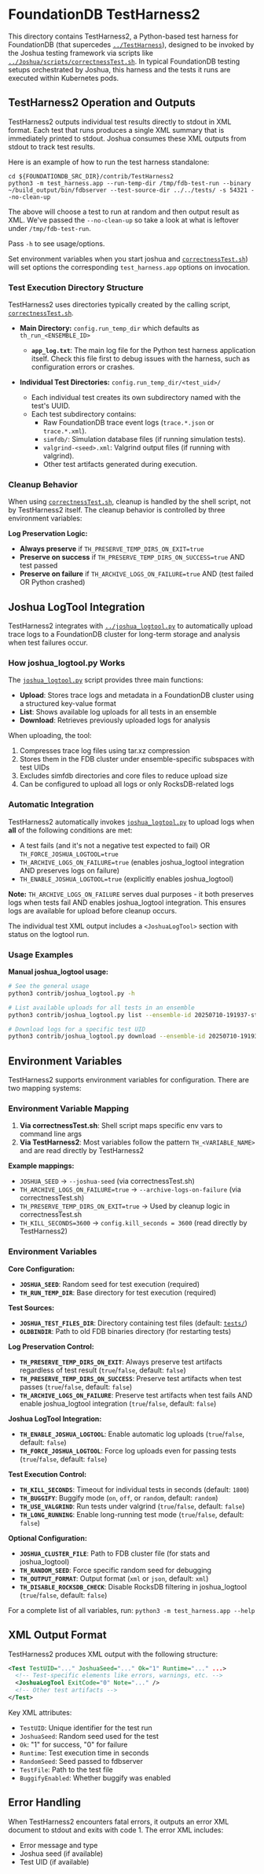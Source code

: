 # FoundationDB TestHarness2

This directory contains TestHarness2, a Python-based test harness for FoundationDB (that supercedes [`../TestHarness`](../TestHarness)), designed to be invoked by the Joshua testing framework via scripts like [`../Joshua/scripts/correctnessTest.sh`](../Joshua/scripts/correctnessTest.sh). In typical FoundationDB testing setups orchestrated by Joshua, this harness and the tests it runs are executed within Kubernetes pods.

## TestHarness2 Operation and Outputs

TestHarness2 outputs individual test results directly to stdout in XML format. Each test that runs produces a single XML summary that is immediately printed to stdout. Joshua consumes these XML outputs from stdout to track test results.

Here is an example of how to run the test harness standalone:
```
cd ${FOUNDATIONDB_SRC_DIR}/contrib/TestHarness2
python3 -m test_harness.app --run-temp-dir /tmp/fdb-test-run --binary ~/build_output/bin/fdbserver --test-source-dir ../../tests/ -s 54321 --no-clean-up
```
The above will choose a test to run at random and then output result as XML. We've passed the `--no-clean-up` so take a look at what is leftover under `/tmp/fdb-test-run`.

Pass `-h` to see usage/options.

Set environment variables when you start joshua and [`correctnessTest.sh`](../Joshua/scripts/correctnessTest.sh)) 
will set options the corresponding `test_harness.app` options on invocation.

### Test Execution Directory Structure

TestHarness2 uses directories typically created by the calling script, [`correctnessTest.sh`](../Joshua/scripts/correctnessTest.sh).

*   **Main Directory:** `config.run_temp_dir` which defaults as `th_run_<ENSEMBLE_ID>`
    *   **`app_log.txt`**: The main log file for the Python test harness application itself. Check this file first to debug issues with the harness, such as configuration errors or crashes.

*   **Individual Test Directories:** `config.run_temp_dir/<test_uid>/`
    *   Each individual test creates its own subdirectory named with the test's UUID.
    *   Each test subdirectory contains:
        *   Raw FoundationDB trace event logs (`trace.*.json` or `trace.*.xml`).
        *   `simfdb/`: Simulation database files (if running simulation tests).
        *   `valgrind-<seed>.xml`: Valgrind output files (if running with valgrind).
        *   Other test artifacts generated during execution.

### Cleanup Behavior

When using [`correctnessTest.sh`](../Joshua/scripts/correctnessTest.sh), cleanup is handled by the shell script, not by TestHarness2 itself. The cleanup behavior is controlled by three environment variables:

**Log Preservation Logic:**
- **Always preserve** if `TH_PRESERVE_TEMP_DIRS_ON_EXIT=true`
- **Preserve on success** if `TH_PRESERVE_TEMP_DIRS_ON_SUCCESS=true` AND test passed
- **Preserve on failure** if `TH_ARCHIVE_LOGS_ON_FAILURE=true` AND (test failed OR Python crashed)

## Joshua LogTool Integration

TestHarness2 integrates with [`../joshua_logtool.py`](../joshua_logtool.py) to automatically upload trace logs to a FoundationDB cluster for long-term storage and analysis when test failures occur.

### How joshua_logtool.py Works

The [`joshua_logtool.py`](../joshua_logtool.py) script provides three main functions:
- **Upload**: Stores trace logs and metadata in a FoundationDB cluster using a structured key-value format
- **List**: Shows available log uploads for all tests in an ensemble
- **Download**: Retrieves previously uploaded logs for analysis

When uploading, the tool:
1. Compresses trace log files using tar.xz compression
2. Stores them in the FDB cluster under ensemble-specific subspaces with test UIDs
3. Excludes simfdb directories and core files to reduce upload size
4. Can be configured to upload all logs or only RocksDB-related logs

### Automatic Integration

TestHarness2 automatically invokes [`joshua_logtool.py`](../joshua_logtool.py) to upload logs when **all** of the following conditions are met:
- A test fails (and it's not a negative test expected to fail) OR `TH_FORCE_JOSHUA_LOGTOOL=true`
- `TH_ARCHIVE_LOGS_ON_FAILURE=true` (enables joshua_logtool integration AND preserves logs on failure)
- `TH_ENABLE_JOSHUA_LOGTOOL=true` (explicitly enables joshua_logtool)

**Note:** `TH_ARCHIVE_LOGS_ON_FAILURE` serves dual purposes - it both preserves logs when tests fail AND enables joshua_logtool integration. This ensures logs are available for upload before cleanup occurs.

The individual test XML output includes a `<JoshuaLogTool>` section with status on the logtool run.

### Usage Examples

**Manual joshua_logtool usage:**
```bash
# See the general usage
python3 contrib/joshua_logtool.py -h

# List available uploads for all tests in an ensemble
python3 contrib/joshua_logtool.py list --ensemble-id 20250710-191937-stack-4b0b134a11ad9c5b

# Download logs for a specific test UID
python3 contrib/joshua_logtool.py download --ensemble-id 20250710-191937-stack-4b0b134a11ad9c5b --test-uid 4d345bea-966a-48bf-9041-5031ecffce1d
```

## Environment Variables

TestHarness2 supports environment variables for configuration. There are two mapping systems:

### Environment Variable Mapping

1. **Via correctnessTest.sh**: Shell script maps specific env vars to command line args
2. **Via TestHarness2**: Most variables follow the pattern `TH_<VARIABLE_NAME>` and are read directly by TestHarness2

**Example mappings:**
- `JOSHUA_SEED` → `--joshua-seed` (via correctnessTest.sh)
- `TH_ARCHIVE_LOGS_ON_FAILURE=true` → `--archive-logs-on-failure` (via correctnessTest.sh)
- `TH_PRESERVE_TEMP_DIRS_ON_EXIT=true` → Used by cleanup logic in correctnessTest.sh
- `TH_KILL_SECONDS=3600` → `config.kill_seconds = 3600` (read directly by TestHarness2)

### Environment Variables

**Core Configuration:**
- **`JOSHUA_SEED`**: Random seed for test execution (required)
- **`TH_RUN_TEMP_DIR`**: Base directory for test execution (required)

**Test Sources:**
- **`JOSHUA_TEST_FILES_DIR`**: Directory containing test files (default: [`tests/`](../../tests/))
- **`OLDBINDIR`**: Path to old FDB binaries directory (for restarting tests)

**Log Preservation Control:**
- **`TH_PRESERVE_TEMP_DIRS_ON_EXIT`**: Always preserve test artifacts regardless of test result (`true`/`false`, default: `false`)
- **`TH_PRESERVE_TEMP_DIRS_ON_SUCCESS`**: Preserve test artifacts when test passes (`true`/`false`, default: `false`)
- **`TH_ARCHIVE_LOGS_ON_FAILURE`**: Preserve test artifacts when test fails AND enable joshua_logtool integration (`true`/`false`, default: `false`)

**Joshua LogTool Integration:**
- **`TH_ENABLE_JOSHUA_LOGTOOL`**: Enable automatic log uploads (`true`/`false`, default: `false`)
- **`TH_FORCE_JOSHUA_LOGTOOL`**: Force log uploads even for passing tests (`true`/`false`, default: `false`)

**Test Execution Control:**
- **`TH_KILL_SECONDS`**: Timeout for individual tests in seconds (default: `1800`)
- **`TH_BUGGIFY`**: Buggify mode (`on`, `off`, or `random`, default: `random`)
- **`TH_USE_VALGRIND`**: Run tests under valgrind (`true`/`false`, default: `false`)
- **`TH_LONG_RUNNING`**: Enable long-running test mode (`true`/`false`, default: `false`)

**Optional Configuration:**
- **`JOSHUA_CLUSTER_FILE`**: Path to FDB cluster file (for stats and joshua_logtool)
- **`TH_RANDOM_SEED`**: Force specific random seed for debugging
- **`TH_OUTPUT_FORMAT`**: Output format (`xml` or `json`, default: `xml`)
- **`TH_DISABLE_ROCKSDB_CHECK`**: Disable RocksDB filtering in joshua_logtool (`true`/`false`, default: `false`)

For a complete list of all variables, run: `python3 -m test_harness.app --help`

## XML Output Format

TestHarness2 produces XML output with the following structure:

```xml
<Test TestUID="..." JoshuaSeed="..." Ok="1" Runtime="..." ...>
  <!-- Test-specific elements like errors, warnings, etc. -->
  <JoshuaLogTool ExitCode="0" Note="..." />
  <!-- Other test artifacts -->
</Test>
```

Key XML attributes:
- `TestUID`: Unique identifier for the test run
- `JoshuaSeed`: Random seed used for the test
- `Ok`: "1" for success, "0" for failure
- `Runtime`: Test execution time in seconds
- `RandomSeed`: Seed passed to fdbserver
- `TestFile`: Path to the test file
- `BuggifyEnabled`: Whether buggify was enabled

## Error Handling

When TestHarness2 encounters fatal errors, it outputs an error XML document to stdout and exits with code 1. The error XML includes:
- Error message and type
- Joshua seed (if available)
- Test UID (if available)